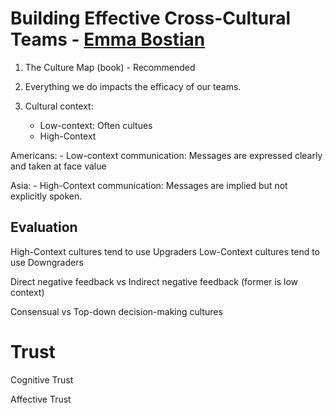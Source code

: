 # Building Effective Cross-Cultural Teams - [Emma Bostian](https://twitter.com/emmaboostian)

1. The Culture Map (book) - Recommended

2. Everything we do impacts the efficacy of our teams.

3. Cultural context:
     - Low-context: Often cultues 
     - High-Context

Americans:
    - Low-context communication: Messages are expressed clearly and taken at face value

  Asia:
    - High-Context communication: Messages are implied but not explicitly spoken.


## Evaluation

High-Context cultures tend to use Upgraders
Low-Context cultures tend to use Downgraders


Direct negative feedback vs Indirect negative feedback (former is low context)

Consensual vs Top-down decision-making cultures


# Trust

Cognitive Trust

Affective Trust